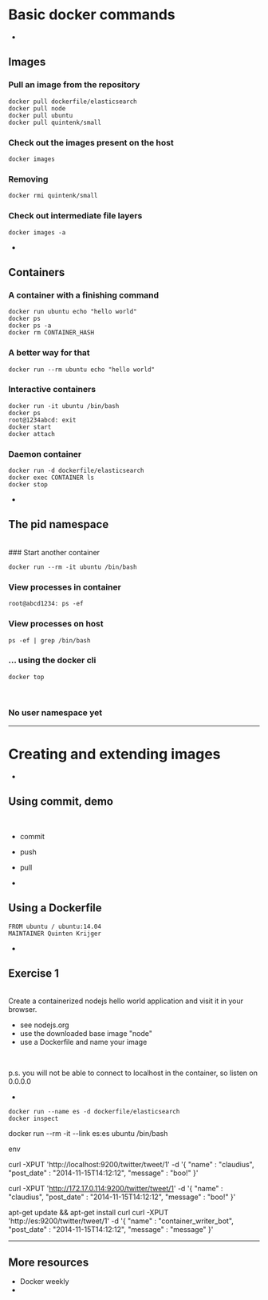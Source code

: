 # Basic docker commands

-

## Images

### Pull an image from the repository
<pre><code>docker pull dockerfile/elasticsearch
docker pull node
docker pull ubuntu
docker pull quintenk/small
</code></pre>

### Check out the images present on the host
<pre><code>docker images</code></pre>

### Removing
<pre><code>docker rmi quintenk/small</code></pre>

### Check out intermediate file layers
<pre><code>docker images -a</code></pre>

-

## Containers
### A container with a finishing command
<pre><code>docker run ubuntu echo "hello world"
docker ps
docker ps -a
docker rm CONTAINER_HASH</code></pre>

### A better way for that
<pre><code>docker run --rm ubuntu echo "hello world"</code></pre>

### Interactive containers
<pre><code>docker run -it ubuntu /bin/bash
docker ps
root@1234abcd: exit
docker start
docker attach</code></pre>

### Daemon container
<pre><code>docker run -d dockerfile/elasticsearch
docker exec CONTAINER ls
docker stop</code></pre>

-

## The pid namespace
<br/>
### Start another container
<pre><code>docker run --rm -it ubuntu /bin/bash</code></pre>

### View processes in container
<pre><code>root@abcd1234: ps -ef</code></pre>

### View processes on host
<pre><code>ps -ef | grep /bin/bash</code></pre>

### ... using the docker cli
<pre><code>docker top</code></pre>
<br/>

### No user namespace yet

---

# Creating and extending images

-

## Using commit, demo
<br/>

- commit
- push
- pull

-

## Using a Dockerfile

<pre><code>FROM ubuntu / ubuntu:14.04
MAINTAINER Quinten Krijger
</code></pre>

-

## Exercise 1
<br/>
Create a containerized nodejs hello world application and visit it in your browser.

<br/>

- see nodejs.org
- use the downloaded base image "node"
- use a Dockerfile and name your image

<br/>

p.s. you will not be able to connect to localhost in the container, so listen on 0.0.0.0


-

<pre><code>docker run --name es -d dockerfile/elasticsearch
docker inspect
</code></pre>

docker run --rm -it --link es:es ubuntu /bin/bash

env

curl -XPUT 'http://localhost:9200/twitter/tweet/1' -d '{
    "name" : "claudius",
    "post_date" : "2014-11-15T14:12:12",
    "message" : "boo!"
}'

curl -XPUT 'http://172.17.0.114:9200/twitter/tweet/1' -d '{
    "name" : "claudius",
    "post_date" : "2014-11-15T14:12:12",
    "message" : "boo!"
}'

apt-get update && apt-get install curl
curl -XPUT 'http://es:9200/twitter/tweet/1' -d '{
    "name" : "container_writer_bot",
    "post_date" : "2014-11-15T14:12:12",
    "message" : "message"
}'

---

## More resources
- Docker weekly
- 
